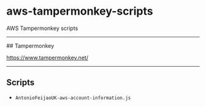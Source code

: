 # aws-tampermonkey-scripts

AWS Tampermonkey scripts

---

## Tampermonkey

<https://www.tampermonkey.net/>

---

## Scripts

* `AntonioFeijaoUK-aws-account-information.js`

